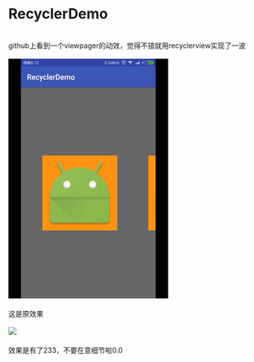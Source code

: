 # RecyclerDemo
<br>github上看到一个viewpager的动效，觉得不错就用recyclerview实现了一波</br>
<br><img src="https://github.com/lizhifeng-sky/RecyclerDemo/blob/master/app/src/main/res/drawable/demo.gif"></br>
<br>这是原效果</br>
<br><img src="https://github.com/qs-lll/ExpandingPager/raw/master/img/ExpandingPager.gif"/></br>
<br>效果是有了233，不要在意细节啦0.0</br>
